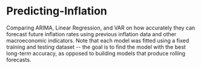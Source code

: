 # Predicting-Inflation

Comparing ARIMA, Linear Regression, and VAR on how accurately they can forecast future inflation rates using previous inflation data
and other macroeconomic indicators. Note that each model was fitted using a fixed training and testing dataset -- the goal is to
find the model with the best long-term accuracy, as opposed to building models that produce rolling forecasts.
